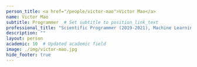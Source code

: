 ```yaml
---
person_title: <a href="/people/victor-mao">Victor Mao</a>
name: Victor Mao
subtitle: Programmer  # Set subtitle to position_link_text
professional_title: "Scientific Programmer (2019-2021), Machine Learning Software Engineer, Google"
description: ""
layout: person
academic: 10  # Updated academic field
image: ./img/victor-mao.jpg
hide_footer: true
---
```

